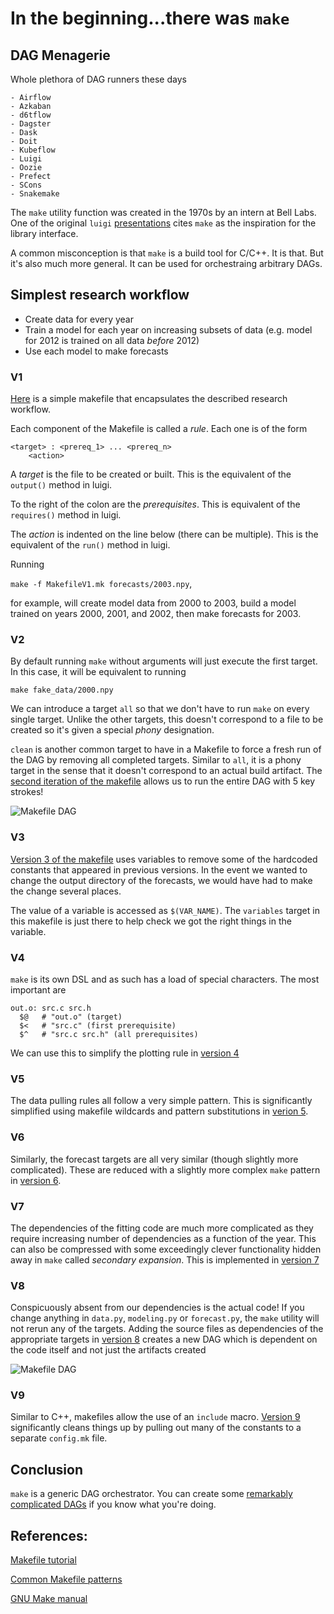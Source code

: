 # In the beginning...there was `make`

## DAG Menagerie
Whole plethora of DAG runners these days

    - Airflow
    - Azkaban
    - d6tflow
    - Dagster
    - Dask
    - Doit
    - Kubeflow
    - Luigi
    - Oozie
    - Prefect
    - SCons
    - Snakemake

The `make` utility function was created in the 1970s by an intern at Bell Labs. One of the original `luigi` [presentations](https://www.slideshare.net/erikbern/luigi-presentation-nyc-data-science) cites `make` as the inspiration for the library interface.

A common misconception is that `make` is a build tool for C/C++. It is that. But it's also much more general. It can be used for orchestraing arbitrary DAGs.

## Simplest research workflow
- Create data for every year
- Train a model for each year on increasing subsets of data (e.g. model for 2012 is trained on all data _before_ 2012)
- Use each model to make forecasts

### V1
[Here](makefiles/MakefileV1.mk) is a simple makefile that encapsulates the described research workflow.

Each component of the Makefile is called a _rule_. Each one is of the form
```
<target> : <prereq_1> ... <prereq_n>
    <action>
```

A *target* is the file to be created or built. This is the equivalent of the `output()` method in luigi.

To the right of the colon are the _prerequisites_. This is equivalent of the `requires()` method in luigi.

The *action* is indented on the line below (there can be multiple). This is the equivalent of the `run()` method in luigi.

Running 

```make -f MakefileV1.mk forecasts/2003.npy```,

for example, will create model data from 2000 to 2003, build a model trained on years 2000, 2001, and 2002, then make forecasts for 2003.

### V2
By default running `make` without arguments will just execute the first target. In this case, it will be equivalent to running 

```make fake_data/2000.npy```

We can introduce a target `all` so that we don't have to run `make` on every single target. Unlike the other targets, this doesn't correspond to a file to be created so it's given a special *phony* designation.

`clean` is another common target to have in a Makefile to force a fresh run of the DAG by removing all completed targets. Similar to `all`, it is a phony target in the sense that it doesn't correspond to an actual build artifact. The [second iteration of the makefile](makefiles/MakefileV2.mk) allows us to run the entire DAG with 5 key strokes!

![Makefile DAG](makefiles/makefile-v2-dag.png "Makefile DAG")

### V3
[Version 3 of the makefile](makefiles/MakefileV3.mk) uses variables to remove some of the hardcoded constants that appeared in previous versions. In the event we wanted to change the output directory of the forecasts, we would have had to make the change several places. 

The value of a variable is accessed as `$(VAR_NAME)`. The `variables` target in this makefile is just there to help check we got the right things in the variable.

### V4
`make` is its own DSL and as such has a load of special characters. The most important are
```
out.o: src.c src.h
  $@   # "out.o" (target)
  $<   # "src.c" (first prerequisite)
  $^   # "src.c src.h" (all prerequisites)
```

We can use this to simplify the plotting rule in [version 4](makefiles/MakefileV4.mk)

### V5 
The data pulling rules all follow a very simple pattern. This is significantly simplified using makefile wildcards and pattern substitutions in [verion 5](makefiles/MakefileV5.mk).

### V6
Similarly, the forecast targets are all very similar (though slightly more complicated). These are reduced with a slightly more complex `make` pattern in [version 6](makefiles/MakefileV6.mk).

### V7
The dependencies of the fitting code are much more complicated as they require increasing number of dependencies as a function of the year. This can also be compressed with some exceedingly clever functionality hidden away in `make` called _secondary expansion_. This is implemented in [version 7](makefiles/MakefileV7.mk)

### V8 
Conspicuously absent from our dependencies is the actual code! If you change anything in `data.py`, `modeling.py` or `forecast.py`, the `make` utility will not rerun any of the targets. Adding the source files as dependencies of the appropriate targets in [version 8](makefiles/MakefileV8.mk) creates a new DAG which is dependent on the code itself and not just the artifacts created

![Makefile DAG](makefiles/makefile-v8-dag.png "Makefile DAG")

### V9
Similar to C++, makefiles allow the use of an `include` macro. [Version 9](makefiles/MakefileV9.mk) significantly cleans things up by pulling out many of the constants to a separate `config.mk` file.

## Conclusion
`make` is a generic DAG orchestrator. You can create some [remarkably complicated DAGs](https://github.com/lindenb/makefile2graph#gallery) if you know what you're doing.

## References:
[Makefile tutorial](https://swcarpentry.github.io/make-novice/)

[Common Makefile patterns](https://devhints.io/makefile)

[GNU Make manual](https://www.gnu.org/software/make/manual/make.html)
